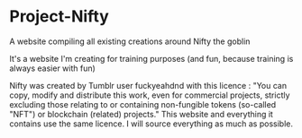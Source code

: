 # Project-Nifty
A website compiling all existing creations around Nifty the goblin

It's a website I'm creating for training purposes (and fun, because training is always easier with fun)

Nifty was created by Tumblr user fuckyeahdnd with this licence : "You can copy, modify and distribute this work, even for commercial projects, strictly excluding those relating to or containing non-fungible tokens (so-called "NFT") or blockchain (related) projects."
This website and everything it contains use the same licence. I will source everything as much as possible.
